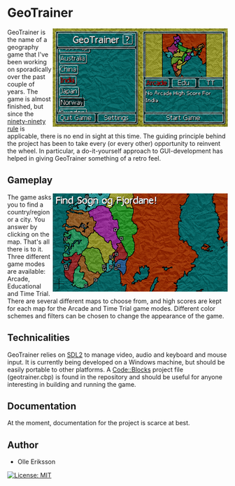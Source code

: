 # GeoTrainer

<img align="right" width="400" height="225" src="https://raw.githubusercontent.com/O-Boll/geotrainer/master/media/screenshot_menu.png">

GeoTrainer is the name of a geography game that I've been working on sporadically over the past couple of years. The game is almost finished, but since the [ninety-ninety rule](https://en.wikipedia.org/wiki/Ninety-ninety_rule) is applicable, there is no end in sight at this time. The guiding principle behind the project has been to take every (or every other) opportunity to reinvent the wheel. In particular, a do-it-yourself approach to GUI-development has helped in giving GeoTrainer something of a retro feel.

## Gameplay

<img align="right" width="400" height="225" src="https://raw.githubusercontent.com/O-Boll/geotrainer/master/media/screenshot_sogn_og_fjordane.png">

The game asks you to find a country/region or a city. You answer by clicking on the map. That's all there is to it. Three different game modes are available: Arcade, Educational and Time Trial. There are several different maps to choose from, and high scores are kept for each map for the Arcade and Time Trial game modes. Different color schemes and filters can be chosen to change the appearance of the game.

## Technicalities

GeoTrainer relies on [SDL2](https://www.libsdl.org/index.php) to manage video, audio and keyboard and mouse input. It is currently being developed on a Windows machine, but should be easily portable to other platforms. A [Code::Blocks](http://www.codeblocks.org/) project file (geotrainer.cbp) is found in the repository and should be useful for anyone interesting in building and running the game.

## Documentation

At the moment, documentation for the project is scarce at best.

## Author

* Olle Eriksson

[![License: MIT](https://img.shields.io/badge/License-MIT-yellow.svg)](https://opensource.org/licenses/MIT)

